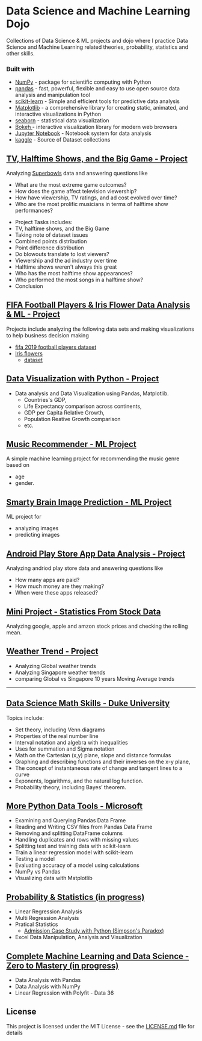 # Data Science and Machine Learning Dojo

Collections of Data Science & ML projects and dojo where I practice Data Science and Machine Learning related theories, probability, statistics and other skills.

### Built with
+ [NumPy](https://numpy.org/) - package for scientific computing with Python
+ [pandas](https://pandas.pydata.org/) - fast, powerful, flexible and easy to use open source data analysis and manipulation tool
+ [scikit-learn](https://scikit-learn.org/stable/) - Simple and efficient tools for predictive data analysis
+ [Matplotlib](https://matplotlib.org/) - a comprehensive library for creating static, animated, and interactive visualizations in Python
+ [seaborn](https://seaborn.pydata.org/) - statistical data visualization
+ [Bokeh ](https://docs.bokeh.org/en/latest/index.html) - interactive visualization library for modern web browsers
+ [Jupyter Notebook](https://jupyter.org/) - Notebook system for data analysis
+ [kaggle](https://www.kaggle.com/) - Source of Dataset collections


## [TV, Halftime Shows, and the Big Game - Project](https://github.com/ptyadana/Data-Science-and-Machine-Learning-Projects-Dojo/tree/master/Project%20-%20TV%2C%20Halftime%20Shows%2C%20and%20the%20Big%20Game)
Analyzing [Superbowls](https://www.datacamp.com/projects/684) data and answering questions like
+ What are the most extreme game outcomes?
+ How does the game affect television viewership?
+ How have viewership, TV ratings, and ad cost evolved over time?
+ Who are the most prolific musicians in terms of halftime show performances?
* Project Tasks includes:
* TV, halftime shows, and the Big Game
* Taking note of dataset issues
* Combined points distribution
* Point difference distribution
* Do blowouts translate to lost viewers?
* Viewership and the ad industry over time
* Halftime shows weren't always this great
* Who has the most halftime show appearances?
* Who performed the most songs in a halftime show?
* Conclusion


## [FIFA Football Players & Iris Flower Data Analysis & ML - Project](https://github.com/ptyadana/Python-Projects-Dojo/tree/master/03.Complete%20Python%20Developer%20-%20Zero%20to%20Mastery%20-%20AN/17.Machine%20Learning%20and%20Data%20Science)
Projects include analyzing the following data sets and making visualizations to help business decision making
+ [fifa 2019 football players dataset](https://www.kaggle.com/karangadiya/fifa19)
+ [Iris flowers](https://en.wikipedia.org/wiki/Iris_flower_data_set) 
    + [dataset](https://www.kaggle.com/uciml/iris)

	
## [Data Visualization with Python - Project](https://github.com/ptyadana/DV-Data-Visualization-with-Python)
+ Data analysis and Data Visualization using Pandas, Matplotlib.
    + Countries's GDP, 
	+ Life Expectancy comparison across continents, 
	+ GDP per Capita Relative Growth, 
	+ Population Reative Growth comparison 
	+ etc.


## [Music Recommender - ML Project](https://github.com/ptyadana/ML-Music-Recommender)
A simple machine learning project for recommending the music genre based on 
+ age
+ gender.


## [Smarty Brain Image Prediction - ML Project](https://github.com/ptyadana/Python-Projects-Dojo/tree/master/03.Complete%20Python%20Developer%20-%20Zero%20to%20Mastery%20-%20AN/17.Machine%20Learning%20and%20Data%20Science/ML_SmartyBrain_Project)
ML project for 
- analyzing images
- predicting images


## [Android Play Store App Data Analysis - Project](https://github.com/ptyadana/Data-Science-and-Machine-Learning-Projects-Dojo/tree/master/Project%20-%20Android%20Play%20Store%20App%20Data%20Analysis)
Analyzing andriod play store data and answering questions like
+ How many apps are paid?
+ How much money are they making?
+ When were these apps released?


## [Mini Project - Statistics From Stock Data](https://github.com/ptyadana/Data-Science-and-Machine-Learning-Projects-Dojo/tree/master/Complete%20Machine%20Learning%20and%20Data%20Science%20-%20Zero%20to%20Mastery%20-%20AN/01.Mini%20Project%20UDACITY%20-%20Statistics%20From%20Stock%20Data)
Analyzing google, apple and amzon stock prices and checking the rolling mean. 


## [Weather Trend - Project]()
+ Analyzing Global weather trends
+ Analyzing Singapore weather trends
+ comparing Global vs Singapore 10 years Moving Average trends
-------------------


## [Data Science Math Skills - Duke University](https://www.coursera.org/learn/datasciencemathskills)
Topics include:
+ Set theory, including Venn diagrams
+ Properties of the real number line
+ Interval notation and algebra with inequalities
+ Uses for summation and Sigma notation
+ Math on the Cartesian (x,y) plane, slope and distance formulas
+ Graphing and describing functions and their inverses on the x-y plane,
+ The concept of instantaneous rate of change and tangent lines to a curve
+ Exponents, logarithms, and the natural log function.
+ Probability theory, including Bayes’ theorem.

## [More Python Data Tools - Microsoft](https://github.com/ptyadana/Data-Science-and-Machine-Learning-Projects-Dojo/tree/master/More%20Python%20Data%20Tools%20-%20Microsoft)
+ Examining and Querying Pandas Data Frame
+ Reading and Writing CSV files from Pandas Data Frame
+ Removing and splitting DataFrame columns
+ Handling duplicates and rows with missing values
+ Splitting test and training data with scikit-learn
+ Train a linear regression model with scikit-learn
+ Testing a model
+ Evaluating accuracy of a model using calculations
+ NumPy vs Pandas
+ Visualizing data with Matplotlib



## [Probability & Statistics (in progress)](https://github.com/ptyadana/Data-Science-and-Machine-Learning-Projects-Dojo/tree/master/Probability%20%26%20Statistics)
+ Linear Regression Analysis
+ Multi Regression Analysis
+ Pratical Statistics
    + [Admission Case Study with Python (Simpson's Paradox)](https://github.com/ptyadana/Data-Science-and-Machine-Learning-Projects-Dojo/tree/master/Probability%20%26%20Statistics/Pratical%20Statistics/Admission%20Case%20Study)
+ Excel Data Manipulation, Analysis and Visualization

## [Complete Machine Learning and Data Science - Zero to Mastery (in progress)](https://github.com/ptyadana/Data-Science-and-Machine-Learning-Projects-Dojo/tree/master/Complete%20Machine%20Learning%20and%20Data%20Science%20-%20Zero%20to%20Mastery%20-%20AN)
+ Data Analysis with Pandas
+ Data Analysis with NumPy
+ Linear Regression with Polyfit - Data 36


## License
This project is licensed under the MIT License - see the [LICENSE.md](LICENSE.md) file for details
